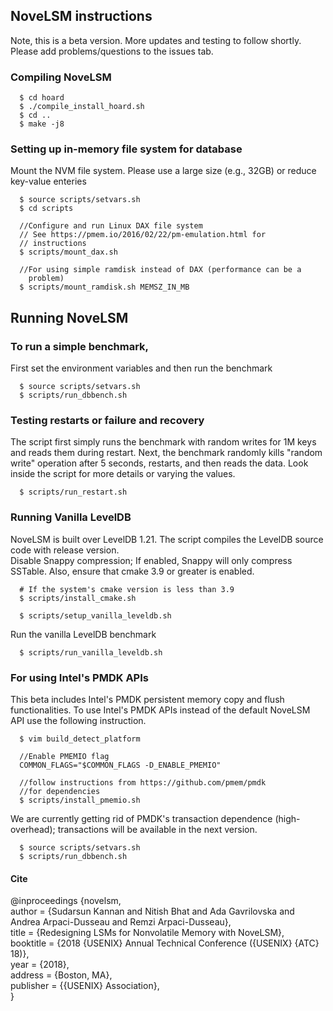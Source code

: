 ## NoveLSM instructions 
Note, this is a beta version. More updates and testing to follow shortly.
Please add problems/questions to the issues tab.

### Compiling NoveLSM
```
  $ cd hoard
  $ ./compile_install_hoard.sh
  $ cd ..
  $ make -j8
```

### Setting up in-memory file system for database
Mount the NVM file system. Please use a large size (e.g., 32GB)
or reduce key-value enteries
```
  $ source scripts/setvars.sh
  $ cd scripts

  //Configure and run Linux DAX file system
  // See https://pmem.io/2016/02/22/pm-emulation.html for 
  // instructions
  $ scripts/mount_dax.sh

  //For using simple ramdisk instead of DAX (performance can be a 
    problem)
  $ scripts/mount_ramdisk.sh MEMSZ_IN_MB
```

## Running NoveLSM

### To run a simple benchmark, 
First set the environment variables and then run the benchmark
```
  $ source scripts/setvars.sh
  $ scripts/run_dbbench.sh
```

### Testing restarts or failure and recovery

The script first simply runs the benchmark with random writes for 1M keys and 
reads them during restart. Next, the benchmark randomly kills "random write" operation 
after 5 seconds, restarts, and then reads the data. Look inside the script for 
more details or varying the values.

```
  $ scripts/run_restart.sh
```

### Running Vanilla LevelDB

NoveLSM is built over LevelDB 1.21. The script compiles the LevelDB source code 
with release version.</br> 
Disable Snappy compression; If enabled, Snappy will only compress SSTable.
Also, ensure that cmake 3.9 or greater is enabled.</br>
```
  # If the system's cmake version is less than 3.9
  $ scripts/install_cmake.sh

  $ scripts/setup_vanilla_leveldb.sh
```
Run the vanilla LevelDB benchmark
```
  $ scripts/run_vanilla_leveldb.sh
```

### For using Intel's PMDK APIs

This beta includes Intel's PMDK persistent memory copy and flush
functionalities. To use Intel's PMDK APIs instead of the default NoveLSM API 
use the following instruction. 

```
  $ vim build_detect_platform 
 
  //Enable PMEMIO flag
  COMMON_FLAGS="$COMMON_FLAGS -D_ENABLE_PMEMIO"   

  //follow instructions from https://github.com/pmem/pmdk 
  //for dependencies
  $ scripts/install_pmemio.sh
```
We are currently getting rid of PMDK's transaction dependence (high-overhead); 
transactions will be available in the next version.

```
  $ source scripts/setvars.sh
  $ scripts/run_dbbench.sh
```

#### Cite

@inproceedings {novelsm, <br>
author = {Sudarsun Kannan and Nitish Bhat and Ada Gavrilovska and Andrea Arpaci-Dusseau and Remzi Arpaci-Dusseau},<br>
title = {Redesigning LSMs for Nonvolatile Memory with NoveLSM},<br>
booktitle = {2018 {USENIX} Annual Technical Conference ({USENIX} {ATC} 18)}, <br>
year = {2018}, <br>
address = {Boston, MA}, <br>
publisher = {{USENIX} Association}, <br>
}
